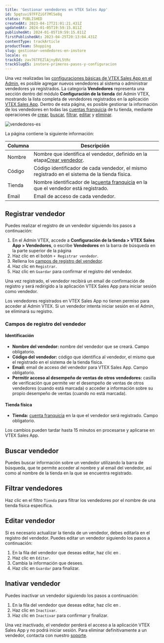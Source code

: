 ```yaml
---
title: 'Gestionar vendedores en VTEX Sales App'
id: 5pqtuvi97FFZiGf7MlSe8q
status: PUBLISHED
createdAt: 2023-04-17T21:01:21.431Z
updatedAt: 2024-01-05T19:59:15.811Z
publishedAt: 2024-01-05T19:59:15.811Z
firstPublishedAt: 2023-04-25T20:13:04.431Z
contentType: trackArticle
productTeam: Shopping
slug: gestionar-vendedores-en-instore
locale: es
trackId: zav76TFEZlAjnyBVL5tRc
trackSlugES: instore-primeros-pasos-y-configuracion
---
```


Una vez realizadas las [configuraciones básicas de VTEX Sales App en el Admin](https://help.vtex.com/es/tracks/instore-primeros-pasos-y-configuracion--zav76TFEZlAjnyBVL5tRc/4L5SoLxE8O3YkxF7FKymrO), es posible agregar nuevos vendedores al sistema o administrar vendedores ya registrados.
La categoría **Vendedores** representa una sección dentro del módulo **Configuración de la tienda** del Admin VTEX, mostrando la lista completa de vendedores registrados en la aplicación [VTEX Sales App](https://help.vtex.com/es/tracks/instore-primeiros-passos-e-configuracoes--zav76TFEZlAjnyBVL5tRc/7fnnVlG3Kv1Tay9iagc5yf). Dentro de esta página, es posible gestionar la información de los vendedores en todas las [cuentas franquicia]() de tu tienda, mediante operaciones de [crear](#crear-vendedor), [buscar](#buscar-vendedor), [filtrar](#filtrar-vendedore), [editar](Editar) y [eliminar](#eliminar-vendedor).

![vendedores-es](//images.ctfassets.net/alneenqid6w5/1PDeYBlqDILaEOFGOE7H8x/7ca04713635ff6b9975ebbdddcd2ccc8/image.png)

La página contiene la siguiente información:

| Columna | Descripción                                                                                                                                                              |
| ------- | ------------------------------------------------------------------------------------------------------------------------------------------------------------------------- |
| Nombre  | Nombre que identifica el vendedor, definido en la etapa[Crear vendedor](#crear-vendedor).                                                                                    |
| Código | Código identificador de cada vendedor, el mismo registrado en el sistema de la tienda física.                                                                           |
| Tienda  | Nombre identificador de la[cuenta franquicia](https://help.vtex.com/es/tutorial/que-es-una-cuenta-franquicia--kWQC6RkFSCUFGgY5gSjdl) en la que el vendedor está registrado. |
| Email   | Email de acceso de cada vendedor.                                                                                                                                         |

## Registrar vendedor

Puedes realizar el registro de un vendedor siguiendo los pasos a continuación:

1. En el Admin VTEX, accede a **Configuración de la tienda > VTEX Sales App > Vendedores**, o escribe **Vendedores** en la barra de búsqueda en la parte superior de la página
2. Haz clic en el botón `+ Registrar vendedor`.
3. Rellena los [campos de registro del vendedor](#campos-de-registro-del-vendedor).
4. Haz clic en `Registrar`.
5. Haz clic en `Guardar` para confirmar el registro del vendedor.

Una vez registrado, el vendedor recibirá un email de confirmación de registro y será redirigido a la aplicación VTEX Sales App para iniciar sesión como vendedor.

<div class ="alert alert-warning">
<p>Los vendedores registrados en VTEX Sales App no tienen permiso para acceder al Admin VTEX. Si un vendedor intenta iniciar sesión en el Admin, se eliminará su registro.</p> 
</div>

### Campos de registro del vendedor

#### Identificación

* **Nombre del vendedor:** nombre del vendedor que se creará. Campo obligatorio.
* **Código del vendedor:** código que identifica al vendedor, el mismo que el registrado en el sistema de la tienda física.
* **Email:** email de acceso del vendedor para VTEX Sales App. Campo obligatorio.
* **Permitir acceso al desempeño de ventas de otros vendedores:** casilla de verificación que permite ver el desempeño de ventas de otros vendedores (cuando está marcada) o acceder a información sobre su propio desempeño de ventas (cuando no está marcada).

#### Tienda física

* **Tienda:** [cuenta franquicia](https://help.vtex.com/es/tutorial/que-es-una-cuenta-franquicia--kWQC6RkFSCUFGgY5gSjdl) en la que el vendedor será registrado. Campo obligatorio.

<div class ="alert alert-info">
<p>Los cambios pueden tardar hasta 15 minutos en procesarse y aplicarse en VTEX Sales App.</p> 
</div>

## Buscar vendedor

Puedes buscar información sobre un vendedor utilizando la barra de búsqueda, que te permite acceder al nombre y al email del vendedor, así como al nombre de la tienda en la que se encuentra registrado.

## Filtrar vendedores

Haz clic en el filtro `Tienda` para filtrar los vendedores por el nombre de una tienda física específica.

## Editar vendedor

Si es necesario actualizar la tienda de un vendedor, debes editarla en el registro del vendedor. Puedes editar un vendedor siguiendo los pasos a continuación:

1. En la fila del vendedor que deseas editar, haz clic en <i class="fas fa-ellipsis-v"></i>.
2. Haz clic en <i class="fas fa-pencil-alt"></i> `Editar`.
3. Cambia la información que desees.
4. Haz clic en `Guardar` para finalizar.

## Inativar vendedor

Puedes inactivar un vendedor siguiendo los pasos a continuación:

1. En la fila del vendedor que deseas editar, haz clic en <i class="fas fa-ellipsis-v"></i>.
2. Haz clic en <i class="fa-solid fa-box-archive"></i> `Inactivar`.
3. Haz clic en `Inactivar` para confirmar y finalizar.

Una vez inactivado, el vendedor perderá el acceso a la aplicación VTEX Sales App y no podrá iniciar sesión. Para eliminar definitivamente a un vendedor, contacta con nuestro [soporte](https://support.vtex.com/hc/es-419/requests).
